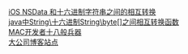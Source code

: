 <a href="http://guowen.github.io/ios-data-format.html">iOS NSData 和十六进制字符串之间的相互转换</a>
<br/>
<a href="http://guowen.github.io/android-data-format.html">java中String\十六进制String\byte[]之间相互转换函数</a>
<br/>
<a href="https://github.com/guowen/guowen.github.io/blob/master/MAC开发者十八般兵器">MAC开发者十八般兵器</a>
<br/>
<a href="https://github.com/guowen/guowen.github.io/blob/master/大公司博客站点">大公司博客站点</a>
